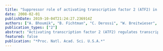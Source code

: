 ```yaml
---
title: "Suppressor role of activating transcription factor 2 (ATF2) in skin cancer"
date: 2008-02-01
publishDate: 2019-10-04T21:24:27.236914Z
authors: ["A. Bhoumik", "B. Fichtman", "C. Derossi", "W. Breitwieser", "H. M. Kluger", "S. Davis", "A. Subtil", "P. Meltzer", "S. Krajewski", "N. Jones", "Z. Ronai"]
publication_types: ["2"]
abstract: "Activating transcription factor 2 (ATF2) regulates transcription in response to stress and growth factor stimuli. Here, we use a mouse model in which ATF2 was selectively deleted in keratinocytes. Crossing the conditionally expressed ATF2 mutant with K14-Cre mice (K14.ATF2(f/f)) resulted in selective expression of mutant ATF2 within the basal layer of the epidermis. When subjected to a two-stage skin carcinogenesis protocol [7,12-dimethylbenz[a]anthracene/phorbol 12-tetradecanoate 13-acetate (DMBA/TPA)], K14.ATF2(f/f) mice showed significant increases in both the incidence and prevalence of papilloma development compared with the WT ATF2 mice. Consistent with these findings, keratinocytes of K14.ATF2(f/f) mice exhibit greater anchorage-independent growth compared with ATF2 WT keratinocytes. Papillomas of K14.ATF2(f/f) mice exhibit reduced expression of presenilin1, which is associated with enhanced beta-catenin and cyclin D1, and reduced Notch1 expression. Significantly, a reduction of nuclear ATF2 and increased beta-catenin expression were seen in samples of squamous and basal cell carcinoma, as opposed to normal skin. Our data reveal that loss of ATF2 transcriptional activity serves to promote skin tumor formation, thereby indicating a suppressor activity of ATF2 in skin tumor formation."
featured: false
publication: "*Proc. Natl. Acad. Sci. U.S.A.*"
---
```


